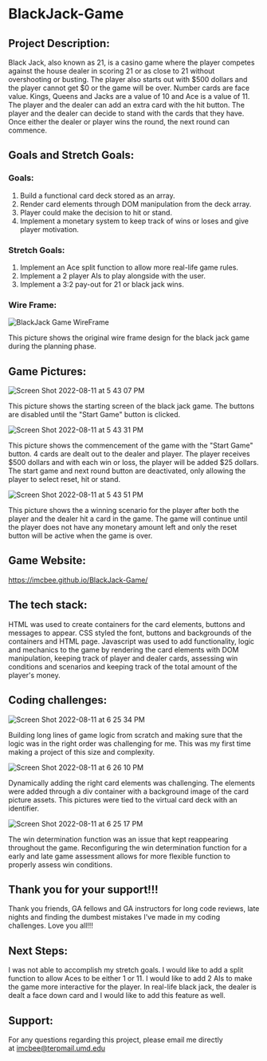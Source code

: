 # BlackJack-Game
## Project Description:

Black Jack, also known as 21, is a casino game where the player competes against the house dealer in scoring 21 or as close to 21 without overshooting or busting. The player also starts out with $500 dollars and the player cannot get $0 or the game will be over. Number cards are face value. Kings, Queens and Jacks are a value of 10 and Ace is a value of 11. The player and the dealer can add an extra card with the hit button. The player and the dealer can decide to stand with the cards that they have. Once either the dealer or player wins the round, the next round can commence.

## Goals and Stretch Goals:

### Goals:
1. Build a functional card deck stored as an array.
2. Render card elements through DOM manipulation from the deck array.
3. Player could make the decision to hit or stand.
4. Implement a monetary system to keep track of wins or loses and give player motivation.

### Stretch Goals:
1. Implement an Ace split function to allow more real-life game rules.
2. Implement a 2 player AIs to play alongside with the user.
3. Implement a 3:2 pay-out for 21 or black jack wins.

### Wire Frame:
![BlackJack Game WireFrame](https://user-images.githubusercontent.com/107007458/184252443-9073c99d-e308-41e2-8d8b-eda1f502b72d.jpeg)

This picture shows the original wire frame design for the black jack game during the planning phase.


## Game Pictures:
![Screen Shot 2022-08-11 at 5 43 07 PM](https://user-images.githubusercontent.com/107007458/184247717-feaa8daf-17ea-4d84-9faa-4c71d84c6920.png)

This picture shows the starting screen of the black jack game. The buttons are disabled until the "Start Game" button is clicked.

![Screen Shot 2022-08-11 at 5 43 31 PM](https://user-images.githubusercontent.com/107007458/184247767-71f2e2d8-9f99-41e2-bdbc-304f1cc2914c.png)

This picture shows the commencement of the game with the "Start Game" button. 4 cards are dealt out to the dealer and player. The player receives $500 dollars and with each win or loss, the player will be added $25 dollars. The start game and next round button are deactivated, only allowing the player to select reset, hit or stand.

![Screen Shot 2022-08-11 at 5 43 51 PM](https://user-images.githubusercontent.com/107007458/184247788-02702870-7949-490e-abe4-1e33c06d6a76.png)

This picture shows the a winning scenario for the player after both the player and the dealer hit a card in the game. The game will continue until the player does not have any monetary amount left and only the reset button will be active when the game is over.

## Game Website:

https://imcbee.github.io/BlackJack-Game/

## The tech stack:

HTML was used to create containers for the card elements, buttons and messages to appear. CSS styled the font, buttons and backgrounds of the containers and HTML page. Javascript was used to add functionality, logic and mechanics to the game by rendering the card elements with DOM manipulation, keeping track of player and dealer cards, assessing win conditions and scenarios and keeping track of the total amount of the player's money.  

## Coding challenges:
![Screen Shot 2022-08-11 at 6 25 34 PM](https://user-images.githubusercontent.com/107007458/184252997-ce44aa63-7d25-4d39-afbe-f4122e9a1a49.png)

Building long lines of game logic from scratch and making sure that the logic was in the right order was challenging for me. This was my first time making a project of this size and complexity.

![Screen Shot 2022-08-11 at 6 26 10 PM](https://user-images.githubusercontent.com/107007458/184256073-e2d58d56-8161-447f-b21f-47be1fea1a72.png)

Dynamically adding the right card elements was challenging. The elements were added through a div container with a background image of the card picture assets. This pictures were tied to the virtual card deck with an identifier.

![Screen Shot 2022-08-11 at 6 25 17 PM](https://user-images.githubusercontent.com/107007458/184257781-d6e080fc-ff1a-4f0b-9109-3246d66941e4.png)

The win determination function was an issue that kept reappearing throughout the game. Reconfiguring the win determination function for a early and late game assessment allows for more flexible function to properly assess win conditions.

## Thank you for your support!!!

Thank you friends, GA fellows and GA instructors for long code reviews, late nights and finding the dumbest mistakes I've made in my coding challenges.  Love you all!!!

## Next Steps:

I was not able to accomplish my stretch goals.  I would like to add a split function to allow Aces to be either 1 or 11.  I would like to add 2 AIs to make the game more interactive for the player.  In real-life black jack, the dealer is dealt a face down card and I would like to add this feature as well.

## Support:

For any questions regarding this project, please email me directly at [imcbee@terpmail.umd.edu](mailto:imcbee@terpmail.umd.edu)
